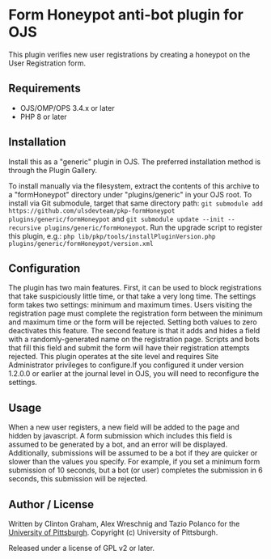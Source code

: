 # Form Honeypot anti-bot plugin for OJS

This plugin verifies new user registrations by creating a honeypot on the User Registration form.

## Requirements

* OJS/OMP/OPS 3.4.x or later
* PHP 8 or later

## Installation

Install this as a "generic" plugin in OJS. The preferred installation method is through the Plugin Gallery.

To install manually via the filesystem, extract the contents of this archive to a "formHoneypot" directory under "plugins/generic" in your OJS root.  To install via Git submodule, target that same directory path: `git submodule add https://github.com/ulsdevteam/pkp-formHoneypot plugins/generic/formHoneypot` and `git submodule update --init --recursive plugins/generic/formHoneypot`.  Run the upgrade script to register this plugin, e.g.: `php lib/pkp/tools/installPluginVersion.php plugins/generic/formHoneypot/version.xml`

## Configuration

The plugin has two main features. First, it can be used to block registrations that take suspiciously little time, or that take a very long time. The settings form takes two settings: minimum and maximum times. Users visiting the registration page must complete the registration form between the minimum and maximum time or the form will be rejected. Setting both values to zero deactivates this feature. The second feature is that it adds and hides a field with a randomly-generated name on the registration page. Scripts and bots that fill this field and submit the form will have their registration attempts rejected. 
This plugin operates at the site level and requires Site Administrator privileges to configure.If you configured it under version 1.2.0.0 or earlier at the journal level in OJS, you will need to reconfigure the settings.

## Usage

When a new user registers, a new field will be added to the page and hidden by javascript.  A form submission which includes this field is assumed to be generated by a bot, and an error will be displayed.  Additionally, submissions will be assumed to be a bot if they are quicker or slower than the values you specify.  For example, if you set a minimum form submission of 10 seconds, but a bot (or user) completes the submission in 6 seconds, this submission will be rejected.

## Author / License

Written by Clinton Graham, Alex Wreschnig and Tazio Polanco for the [University of Pittsburgh](http://www.pitt.edu).  Copyright (c) University of Pittsburgh.

Released under a license of GPL v2 or later.
